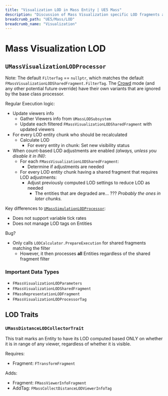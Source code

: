 ```yaml
---
title: "Visualization LOD in Mass Entity | UE5 Mass"
description: "Discussion of Mass Visualization specific LOD fragments and processors."
breadcrumb_path: "UE5/Mass/LOD"
breadcrumb_name: "Visualization"
---
```


# Mass Visualization LOD


<a id='MassVisualizationLODProcessor'></a>
## `UMassVisualizationLODProcessor`

Note: The default `FilterTag` == `nullptr`, which matches the default
`FMassVisualizationLODSharedFragment.FilterTag`.
The [Crowd](./Crowd#MassCrowdVisualizationLODProcessor) mode (and any
other potential future override) have their own variants that are ignored
by the base class processor.

Regular Execution logic:

- Update viewers info
  - Gather Viewers info from `UMassLODSubsystem`
  - Update each filtered `FMassVisualizationLODSharedFragment` with updated viewers
- For every LOD entity chunk who should be recalculated
  - Calculate LOD
    - For every entity in chunk: Set new visibility status
- When count-based LOD adjustments are enabled *(always, unless you disable it in INI)*:
  - For each `FMassVisualizationLODSharedFragment`:
    - Determine if adjustments are needed
  - For every LOD entity chunk having a shared fragment that requires LOD adjustments:
    - Adjust previously computed LOD settings to reduce LOD as needed
      - The entities that are degraded are... ??? *Probably the ones in later chunks.*

Key differences to
[`UMassSimulationLODProcessor`](../#MassSimulationLODProcessor):

- Does not support variable tick rates
- Does not manage LOD tags on Entities

Bug?

- Only calls `LODCalculator.PrepareExecution` for shared fragments matching the filter
  - However, it then processes **all** Entities regardless of the shared fragment filter


### Important Data Types

- `FMassVisualizationLODParameters`
- `FMassVisualizationLODSharedFragment`
- `FMassRepresentationLODFragment`
- `FMassVisualizationLODProcessorTag`


<a id='LODTraits'></a>
## LOD Traits


<a id='MassDistanceLODCollectorTrait'></a>
### `UMassDistanceLODCollectorTrait`

This trait marks an Entity to have its LOD computed based
ONLY on whether it is in range of any viewer, regardless of
whether it is visible.

Requires:
- Fragment: `FTransformFragment`

Adds:
- Fragment: `FMassViewerInfoFragment`
- AddTag: `FMassCollectDistanceLODViewerInfoTag`

